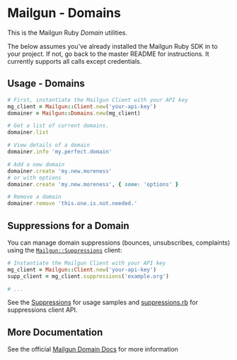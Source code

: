 Mailgun - Domains
====================

This is the Mailgun Ruby *Domain* utilities.

The below assumes you've already installed the Mailgun Ruby SDK in to your
project. If not, go back to the master README for instructions. It currently supports
all calls except credentials.

Usage - Domains
-----------------------

```ruby
# First, instantiate the Mailgun Client with your API key
mg_client = Mailgun::Client.new('your-api-key')
domainer = Mailgun::Domains.new(mg_client)

# Get a list of current domains.
domainer.list

# View details of a domain
domainer.info 'my.perfect.domain'

# Add a new domain
domainer.create 'my.new.moreness'
# or with options
domainer.create 'my.new.moreness', { some: 'options' }

# Remove a domain
domainer.remove 'this.one.is.not.needed.'
```

Suppressions for a Domain
-------------------------

You can manage domain suppressions (bounces, unsubscribes, complaints) using the
[`Mailgun::Suppressions`](/docs/Suppressions.md) client:

```ruby
# Instantiate the Mailgun Client with your API key
mg_client = Mailgun::Client.new('your-api-key')
supp_client = mg_client.suppressions('example.org')

# ...
```

See the [Suppressions](/docs/Suppressions.md) for usage samples and
[suppressions.rb](/lib/mailgun/suppressions.rb) for suppressions client API.


More Documentation
------------------
See the official [Mailgun Domain Docs](https://documentation.mailgun.com/en/latest/api-domains.html)
for more information
